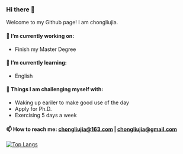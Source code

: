 ### Hi there 👋

Welcome to my Github page! I am chongliujia.

<!--
**chongliujia/chongliujia** is a ✨ _special_ ✨ repository because its `README.md` (this file) appears on your GitHub profile.

Here are some ideas to get you started:
-->
#### 🔭 I’m currently working on:
- Finish my Master Degree
#### 🌱 I’m currently learning:
- English
#### :muscle: Things I am challenging myself with:
- Waking up eariler to make good use of the day
- Apply for Ph.D.
- Exercising 5 days a week
<!-- 👯 I’m looking to collaborate on ...
- 🤔 I’m looking for help with ...
- 💬 Ask me about 
- 😄 Pronouns: ...
- ⚡ Fun fact: ...
-->
#### 📫 How to reach me: chongliujia@163.com | chongliujia@gmail.com
[![Top Langs](https://github-readme-stats.vercel.app/api/top-langs/?username=chongliujia&layout=compact)](https://github.com/anuraghazra/github-readme-stats)

